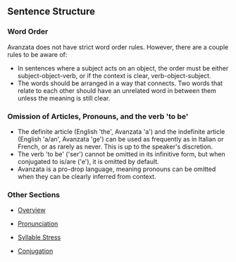 ## Sentence Structure
### Word Order
Avanzata does not have strict word order rules. However, there are a couple rules to be aware of:
- In sentences where a subject acts on an object, the order must be either subject-object-verb, or if the context is clear, verb-object-subject.
- The words should be arranged in a way that connects. Two words that relate to each other should have an unrelated word in between them unless the meaning is still clear.

### Omission of Articles, Pronouns, and the verb 'to be'
- The definite article (English 'the', Avanzata 'a') and the indefinite article (English 'a/an', Avanzata 'ge') can be used as frequently as in Italian or French, or as rarely as never. This is up to the speaker's discretion.
- The verb 'to be' ('ser') cannot be omitted in its infinitive form, but when conjugated to is/are ('e'), it is omitted by default.
- Avanzata is a pro-drop language, meaning pronouns can be omitted when they can be clearly inferred from context.

### Other Sections
- [Overview](README.md)

- [Pronunciation](Pronunciation.md)

- [Syllable Stress](Syllable_Stress.md)

- [Conjugation](Conjugation.md)
